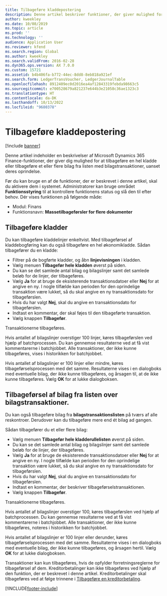 ```yaml
---
title: Tilbageføre kladdepostering
description: Denne artikel beskriver funktioner, der giver mulighed for at tilbageføre bilag fra bilagstransaktionslisten eller fra økonomikladder.
author: kweekley
ms.date: 10/08/2019
ms.topic: article
ms.prod: ''
ms.technology: ''
audience: Application User
ms.reviewer: kfend
ms.search.region: Global
ms.author: kweekley
ms.search.validFrom: 2016-02-28
ms.dyn365.ops.version: AX 7.0.0
ms.custom: 15721
ms.assetid: b4b406fa-b772-44ec-8dd8-8eb818a921ef
ms.search.form: LedgerTransVoucher, LedgerJournalTable
ms.openlocfilehash: 8912409ec0d2016ea4af12843319febda98663c5
ms.sourcegitcommit: e700528679a821237e644b3e21058c36ae1323c3
ms.translationtype: HT
ms.contentlocale: da-DK
ms.lasthandoff: 10/13/2022
ms.locfileid: "9680378"
---
```

# <a name="reverse-journal-posting"></a>Tilbageføre kladdepostering

[!include [banner](../includes/banner.md)]

Denne artikel indeholder en beskrivelser af Microsoft Dynamics 365 Finance-funktioner, der giver dig mulighed for at tilbageføre en hel kladde eller tilbageføre et eller flere bilag fra listen med bilagstransaktioner, uanset deres oprindelse. 

Før du kan bruge en af de funktioner, der er beskrevet i denne artikel, skal du aktivere dem i systemet. Administratorer kan bruge området **Funktionsstyring** til at kontrollere funktionens status og slå den til efter behov. Dér vises funktionen på følgende måde:
 - Modul: Finans
 - Funktionsnavn: **Massetilbageførsler for flere dokumenter**

## <a name="reversing-journals"></a>Tilbageføre kladder

Du kan tilbageføre kladdelinjer enkeltvist. Med tilbageførsel af kladdebogføring kan du også tilbageføre en hel økonomikladde. Sådan tilbagefører du en kladde: 

- Filtrer på de bogførte kladder, og åbn **linjevisningen** i kladden.
- Vælg menuen **Tilbagefør hele kladden** øverst på siden.
- Du kan se det samlede antal bilag og bilagslinjer samt det samlede beløb for de linjer, der tilbageføres.
- Vælg **Ja** for at bruge de eksisterende transaktionsdatoer eller **Nej** for at angive en ny. I nogle tilfælde kan perioden for den oprindelige transaktion være lukket, så du skal angive en ny transaktionsdato for tilbageførslen.
- Hvis du har valgt **Nej**, skal du angive en transaktionsdato for tilbageførslen. 
- Indtast en kommentar, der skal føjes til den tilbageførte transaktion.
- Vælg knappen **Tilbagefør**.

Transaktionerne tilbageføres. 

Hvis antallet af bilagslinjer overstiger 100 linjer, køres tilbageførslen ved hjælp af batchprocessen. Du kan gennemse resultaterne ved at få vist kommentarerne i batchjobbet. Alle transaktioner, der ikke kunne tilbageføres, vises i historikken for batchjobbet.

Hvis antallet af bilagslinjer er 100 linjer eller mindre, køres tilbageførselsprocessen med det samme. Resultaterne vises i en dialogboks med eventuelle bilag, der ikke kunne tilbageføres, og årsagen til, at de ikke kunne tilbageføres. Vælg **OK** for at lukke dialogboksen.

## <a name="reversing-vouchers-from-the-voucher-transaction-list"></a>Tilbageførsel af bilag fra listen over bilagstransaktioner. 

Du kan også tilbageføre bilag fra **bilagstransaktionslisten** på tværs af alle reskontroer. Derudover kan du tilbageføre mere end ét bilag ad gangen. 

Sådan tilbagefører du et eller flere bilag: 

- Vælg menuen **Tilbagefør hele kladderullelisten** øverst på siden.
- Du kan se det samlede antal bilag og bilagslinjer samt det samlede beløb for de linjer, der tilbageføres.
- Vælg **Ja** for at bruge de eksisterende transaktionsdatoer eller **Nej** for at angive en ny. I nogle tilfælde kan perioden for den oprindelige transaktion være lukket, så du skal angive en ny transaktionsdato for tilbageførslen.
- Hvis du har valgt **Nej**, skal du angive en transaktionsdato for tilbageførslen. 
- Indtast en kommentar, der beskriver tilbageførselstransaktionen.
- Vælg knappen **Tilbagefør**.

Transaktionerne tilbageføres. 

Hvis antallet af bilagslinjer overstiger 100, køres tilbageførslen ved hjælp af batchprocessen. Du kan gennemse resultaterne ved at få vist kommentarerne i batchjobbet. Alle transaktioner, der ikke kunne tilbageføres, noteres i historikken for batchjobbet.

Hvis antallet af bilagslinjer er 100 linjer eller derunder, køres tilbageførselsprocessen med det samme. Resultaterne vises i en dialogboks med eventuelle bilag, der ikke kunne tilbageføres, og årsagen hertil. Vælg **OK** for at lukke dialogboksen.

Transaktioner kan kun tilbageføres, hvis de opfylder forretningsreglerne for tilbageførsel af dem. Kreditorbetalinger kan ikke tilbageføres ved hjælp af den funktion, der er beskrevet i denne artikel. Kreditorbetalinger skal tilbageføres ved at følge trinnene i [Tilbageføre en kreditorbetaling](../accounts-payable/reverse-vendor-payment.md).



[!INCLUDE[footer-include](../../includes/footer-banner.md)]
